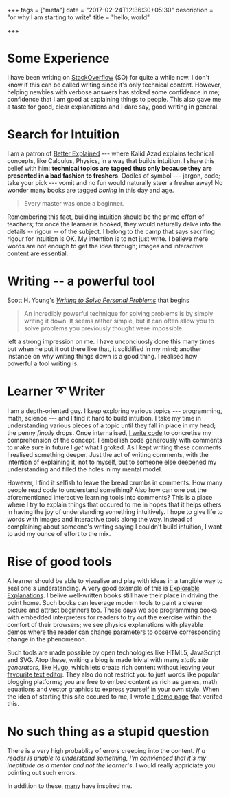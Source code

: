 +++
tags = ["meta"]
date = "2017-02-24T12:36:30+05:30"
description = "or why I am starting to write"
title = "hello, world"

+++

# Some Experience
I have been writing on [StackOverflow][] (SO) for quite a while now.  I don't know if this can be called writing since it's only technical content.  However, helping newbies with verbose answers has stoked some confidence in me; confidence that I am good at explaining things to people.  This also gave me a taste for good, clear explanations and I dare say, good writing in general.

[StackOverflow]: http://stackoverflow.com/users/183120/legends2k

# Search for Intuition
I am a patron of [Better Explained][] --- where Kalid Azad explains technical concepts, like Calculus, Physics, in a way that builds intuition.  I share this belief with him: **technical topics are tagged thus only because they are presented in a bad fashion to freshers**.  Oodles of symbol --- jargon, code; take your pick --- vomit and no fun would naturally steer a fresher away!  No wonder many books are tagged *boring* in this day and age.

> Every master was once a beginner.

Remembering this fact, building intuition should be the prime effort of teachers; for once the learner is hooked, they would naturally delve into the details -- rigour -- of the subject.  I belong to the camp that says sacrifing rigour for intuition is OK.  My intention is to not just write.  I believe mere words are not enough to get the idea through; images and interactive content are essential.

[Better Explained]: http://betterexplained.com/

# Writing -- a powerful tool
Scott H. Young's [*Writing to Solve Personal Problems*][Scott Young's article] that begins

> An incredibly powerful technique for solving problems is by simply writing it down. It seems rather simple, but it can often allow you to solve problems you previously thought were impossible.

left a strong impression on me.  I have unconciuosly done this many times but when he put it out there like that, it solidified in my mind; another instance on why writing things down is a good thing.  I realised how powerful a tool writing is.

[Scott Young's article]: https://www.scotthyoung.com/blog/2006/02/24/writing-to-solve-personal-problems/

# Learner ➰ Writer
I am a depth-oriented guy.  I keep exploring various topics --- programming, math, science --- and I find it hard to build intuition.  I take my time in understanding various pieces of a topic until they fall in place in my head; the penny *finally* drops.  Once internalised, [I write code][code] to concretise my comprehension of the concept.  I embellish code generously with comments to make sure in future I *get* what I groked.  As I kept writing these comments I realised something deeper.  Just the act of writing comments, with the intention of explaining it, not to myself, but to someone else deepened my understanding and filled the holes in my mental model.

However, I find it selfish to leave the bread crumbs in comments.  How many people read code to understand something?  Also how can one put the aforementioned interactive learning tools into comments?  This is a place where I try to explain things that occured to me in hopes that it helps others in having the joy of understanding something intuitively.  I hope to give life to words with images and interactive tools along the way.  Instead of complaining about someone's writing saying I couldn't build intuition, I want to add my ounce of effort to the mix.

[code]: https://bitbucket.org/rmsundaram/tryouts

# Rise of good tools
A learner should be able to visualise and play with ideas in a tangible way to seal one's understanding.  A very good example of this is [Explorable Explanations][].  I belive well-written books still have their place in driving the point home.  Such books can leverage modern tools to paint a clearer picture and attract beginners too.  These days we see programming books with embedded interpreters for readers to try out the exercise within the comfort of their browsers; we see physics explanations with playable demos where the reader can change parameters to observe corresponding change in the phenomenon.

Such tools are made possible by open technologies like HTML5, JavaScript and SVG.  Atop these, writing a blog is made trivial with many *static site generators*, like [Hugo][], which lets create rich content without leaving your [favourite text editor][Emacs].  They also do not restrict you to just words like popular blogging platforms; you are free to embed content as rich as games, math equations and vector graphics to express yourself in your own style.  When the idea of starting this site occured to me, I wrote [a demo page][hugo test] that verifed this.

[Explorable Explanations]: http://explorableexplanations.com/
[Hugo]: https://gohugo.io
[Emacs]: https://www.gnu.org/software/emacs/
[hugo test]: /note/hello_hugo

# No such thing as a stupid question
There is a very high probablity of errors creeping into the content.  *If a reader is unable to understand something, I'm convienced that it's my ineptitude as a mentor and not the learner's*.  I would really appriciate you pointing out such errors.

In addition to these, [many][inspirors] have inspired me.

[inspirors]: /post/inspirers
